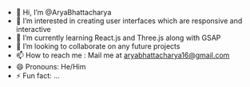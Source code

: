 - 👋 Hi, I’m @AryaBhattacharya
- 👀 I’m interested in creating user interfaces which are responsive and interactive
- 🌱 I’m currently learning React.js and Three.js along with GSAP 
- 💞️ I’m looking to collaborate on any future projects
- 📫 How to reach me : Mail me at aryabhattacharya16@gmail.com
- 😄 Pronouns: He/Him
- ⚡ Fun fact: ...

<!---
AryaBhatta0000/AryaBhatta0000 is a ✨ special ✨ repository because its `README.md` (this file) appears on your GitHub profile.
You can click the Preview link to take a look at your changes.
--->
